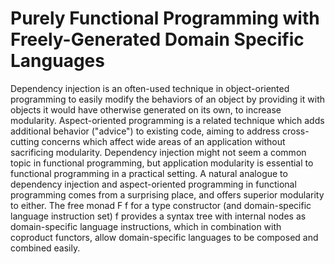 Purely Functional Programming with Freely-Generated Domain Specific Languages
=============================================================================

Dependency injection is an often-used technique in object-oriented programming 
to easily modify the behaviors of an object by providing it with objects it would 
have otherwise generated on its own, to increase modularity. Aspect-oriented 
programming is a related technique which adds additional behavior ("advice")
to existing code, aiming to address cross-cutting concerns which affect wide 
areas of an application without sacrificing modularity. Dependency injection
might not seem a common topic in functional programming, but application modularity 
is essential to functional programming in a practical setting. A natural analogue 
to dependency injection and aspect-oriented programming in functional 
programming comes from a surprising place, and offers superior modularity 
to either. The free monad F f for a type constructor (and domain-specific language 
instruction set) f provides a syntax tree with internal nodes as domain-specific 
language instructions, which in combination with coproduct functors, 
allow domain-specific languages to be composed and combined easily.
